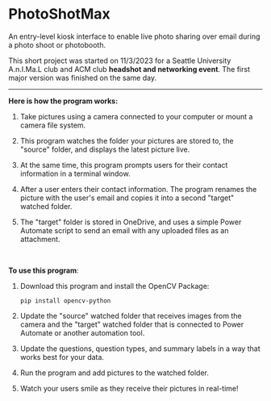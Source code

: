 # PhotoShotMax
An entry-level kiosk interface to enable live photo sharing over email during a photo shoot or photobooth.


This short project was started on 11/3/2023 for a Seattle University A.n.I.Ma.L club and ACM club **headshot and networking event**. The first major version was finished on the same day.



---


**Here is how the program works:**

1. Take pictures using a camera connected to your computer or mount a camera file system.

2. This program watches the folder your pictures are stored to, the "source" folder, and displays the latest picture live.

3. At the same time, this program prompts users for their contact information in a terminal window.

4. After a user enters their contact information. The program renames the picture with the user's email and copies it into a second "target" watched folder.

5. The "target" folder is stored in OneDrive, and uses a simple Power Automate script to send an email with any uploaded files as an attachment.


<br>


**To use this program**:

1. Download this program and install the OpenCV Package:

    ``pip install opencv-python``

2. Update the "source" watched folder that receives images from the camera and the "target" watched folder that is connected to Power Automate or another automation tool.

3. Update the questions, question types, and summary labels in a way that works best for your data.

4. Run the program and add pictures to the watched folder.

5. Watch your users smile as they receive their pictures in real-time!
